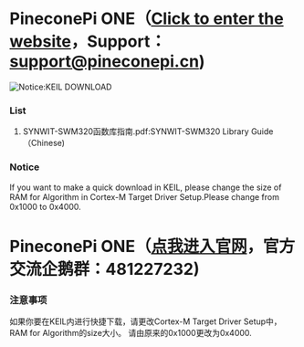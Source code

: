 # PineconePi ONE（[Click to enter the website](http://www.pineconepi.cn)，Support：support@pineconepi.cn)
![Notice:KEIL DOWNLOAD](https://github.com/pineconepi/PineconePi_ONE/raw/master/Image/Library/Notice1.png)


###  **List** 

1. SYNWIT-SWM320函数库指南.pdf:SYNWIT-SWM320 Library Guide（Chinese)

###  **Notice** 


If you want to make a quick download in KEIL, please change the size of RAM for Algorithm in Cortex-M Target Driver Setup.Please change from 0x1000 to 0x4000.

# PineconePi ONE（[点我进入官网](http://www.pineconepi.cn)，官方交流企鹅群：481227232)


###  **注意事项** 

如果你要在KEIL内进行快捷下载，请更改Cortex-M Target Driver Setup中，RAM for Algorithm的size大小。
请由原来的0x1000更改为0x4000.